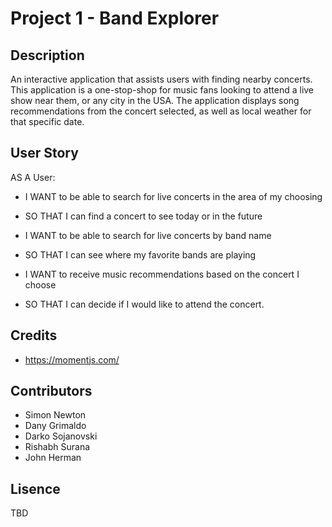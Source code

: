 # Project 1 - Band Explorer

## Description

An interactive application that assists users with finding nearby concerts. This application is a one-stop-shop for music fans looking to attend a live show near them, or any city in the USA. The application displays song recommendations from the concert selected, as well as local weather for that specific date.

## User Story

AS A User:

* I WANT to be able to search for live concerts in the area of my choosing
* SO THAT I can find a concert to see today or in the future

* I WANT to be able to search for live concerts by band name
* SO THAT I can see where my favorite bands are playing

* I WANT to receive music recommendations based on the concert I choose
* SO THAT I can decide if I would like to attend the concert.



## Credits

* https://momentjs.com/

## Contributors

* Simon Newton
* Dany Grimaldo
* Darko Sojanovski
* Rishabh Surana
* John Herman

## Lisence

TBD
